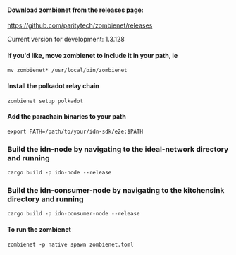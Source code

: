 #### Download zombienet from the releases page:
https://github.com/paritytech/zombienet/releases

Current version for development: 1.3.128

#### If you'd like, move zombienet to include it in your path, ie
`mv zombienet* /usr/local/bin/zombienet`

#### Install the polkadot relay chain
`zombienet setup polkadot`

#### Add the parachain binaries to your path
`export PATH=/path/to/your/idn-sdk/e2e:$PATH`

### Build the idn-node by navigating to the ideal-network directory and running
`cargo build -p idn-node --release`

### Build the idn-consumer-node by navigating to the kitchensink directory and running
`cargo build -p idn-consumer-node --release`

#### To run the zombienet
`zombienet -p native spawn zombienet.toml`